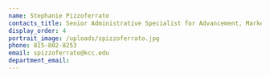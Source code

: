 ```yaml
---
name: Stephanie Pizzoferrato
contacts_title: Senior Administrative Specialist for Advancement, Marketing, and Public&nbsp;Relations
display_order: 4
portrait_image: /uploads/spizzoferrato.jpg
phone: 815-802-8253
email: spizzoferrato@kcc.edu
department_email:
---
```

